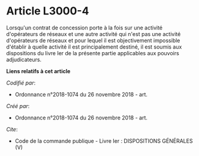 # Article L3000-4

Lorsqu'un contrat de concession porte à la fois sur une activité d'opérateurs de réseaux et une autre activité qui n'est pas
une activité d'opérateurs de réseaux et pour lequel il est objectivement impossible d'établir à quelle activité il est
principalement destiné, il est soumis aux dispositions du livre Ier de la présente partie applicables aux pouvoirs
adjudicateurs.

**Liens relatifs à cet article**

_Codifié par_:

  - Ordonnance n°2018-1074 du 26 novembre 2018 - art.

_Créé par_:

  - Ordonnance n°2018-1074 du 26 novembre 2018 - art.

_Cite_:

  - Code de la commande publique -  Livre Ier : DISPOSITIONS GÉNÉRALES (V)
